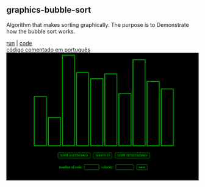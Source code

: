 ## graphics-bubble-sort
<p>Algorithm that makes sorting graphically.
The purpose is to Demonstrate how the bubble sort works.</p>

[run](https://raulpy271.github.io/graphics-bubble-sort/) | [code](https://github.com/raulpy271/graphics-bubble-sort/blob/master/script.js)
<br>[código comentado em português](https://github.com/raulpy271/graphics-bubble-sort/blob/master/commented-code-pt.html)
![screenshot](https://raw.githubusercontent.com/raulpy271/graphics-bubble-sort/master/Capturar1.PNG "algorithm that makes sorting graphically")
